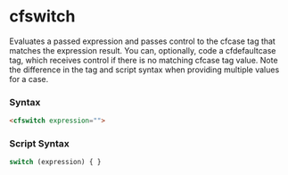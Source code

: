 # cfswitch

Evaluates a passed expression and passes control to the cfcase tag that matches the expression result. You can, optionally, code a cfdefaultcase tag, which receives control if there is no matching cfcase tag value. Note the difference in the tag and script syntax when providing multiple values for a case.

### Syntax

```html
<cfswitch expression="">
```

### Script Syntax

```javascript
switch (expression) { }
```
